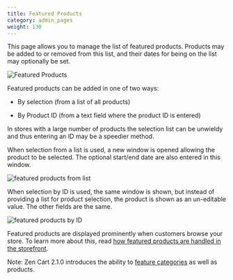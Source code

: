 ```yaml
---
title: Featured Products
category: admin_pages
weight: 130
---
```


This page allows you to manage the list of featured products.  Products may be added to or removed from this list, and their dates for being on the list may optionally be set.

![Featured Products](/images/featured.png) 

Featured products can be added in one of two ways: 

- By selection (from a list of all products)

- By Product ID (from a text field where the product ID is entered)

In stores with a large number of products the selection list can be unwieldy and thus entering an ID may be a speedier method.

When selection from a list is used, a new window is opened allowing the product to be selected.  The optional start/end date are also entered in this window. 

![featured products from list](/images/featured_from_list.png)

When selection by ID is used, the same window is shown, but instead of providing a list for product selection, the product is shown as an un-editable value.   The other fields are the same. 

![featured products by ID](/images/featured_by_id.png)

Featured products are displayed prominently when customers browse your store.  To learn more about this, read [how featured products are handled in the storefront](/user/products/featured_products/). 

Note: Zen Cart 2.1.0 introduces the ability to [feature categories](/user/admin_pages/catalog/featured_categories/) as well as products. 
